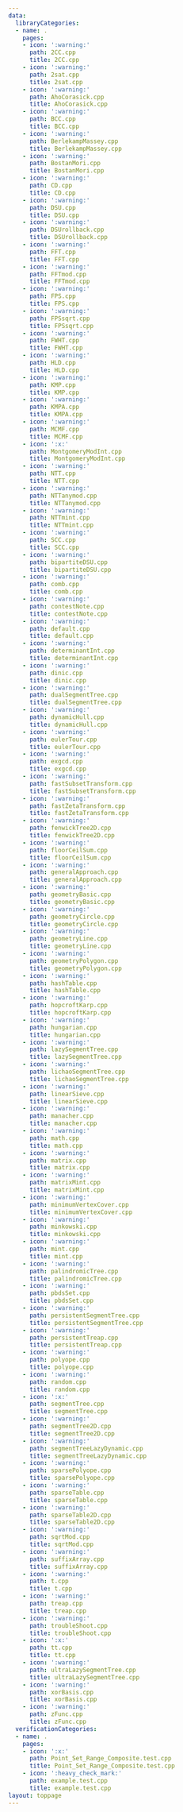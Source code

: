 ```yaml
---
data:
  libraryCategories:
  - name: .
    pages:
    - icon: ':warning:'
      path: 2CC.cpp
      title: 2CC.cpp
    - icon: ':warning:'
      path: 2sat.cpp
      title: 2sat.cpp
    - icon: ':warning:'
      path: AhoCorasick.cpp
      title: AhoCorasick.cpp
    - icon: ':warning:'
      path: BCC.cpp
      title: BCC.cpp
    - icon: ':warning:'
      path: BerlekampMassey.cpp
      title: BerlekampMassey.cpp
    - icon: ':warning:'
      path: BostanMori.cpp
      title: BostanMori.cpp
    - icon: ':warning:'
      path: CD.cpp
      title: CD.cpp
    - icon: ':warning:'
      path: DSU.cpp
      title: DSU.cpp
    - icon: ':warning:'
      path: DSUrollback.cpp
      title: DSUrollback.cpp
    - icon: ':warning:'
      path: FFT.cpp
      title: FFT.cpp
    - icon: ':warning:'
      path: FFTmod.cpp
      title: FFTmod.cpp
    - icon: ':warning:'
      path: FPS.cpp
      title: FPS.cpp
    - icon: ':warning:'
      path: FPSsqrt.cpp
      title: FPSsqrt.cpp
    - icon: ':warning:'
      path: FWHT.cpp
      title: FWHT.cpp
    - icon: ':warning:'
      path: HLD.cpp
      title: HLD.cpp
    - icon: ':warning:'
      path: KMP.cpp
      title: KMP.cpp
    - icon: ':warning:'
      path: KMPA.cpp
      title: KMPA.cpp
    - icon: ':warning:'
      path: MCMF.cpp
      title: MCMF.cpp
    - icon: ':x:'
      path: MontgomeryModInt.cpp
      title: MontgomeryModInt.cpp
    - icon: ':warning:'
      path: NTT.cpp
      title: NTT.cpp
    - icon: ':warning:'
      path: NTTanymod.cpp
      title: NTTanymod.cpp
    - icon: ':warning:'
      path: NTTmint.cpp
      title: NTTmint.cpp
    - icon: ':warning:'
      path: SCC.cpp
      title: SCC.cpp
    - icon: ':warning:'
      path: bipartiteDSU.cpp
      title: bipartiteDSU.cpp
    - icon: ':warning:'
      path: comb.cpp
      title: comb.cpp
    - icon: ':warning:'
      path: contestNote.cpp
      title: contestNote.cpp
    - icon: ':warning:'
      path: default.cpp
      title: default.cpp
    - icon: ':warning:'
      path: determinantInt.cpp
      title: determinantInt.cpp
    - icon: ':warning:'
      path: dinic.cpp
      title: dinic.cpp
    - icon: ':warning:'
      path: dualSegmentTree.cpp
      title: dualSegmentTree.cpp
    - icon: ':warning:'
      path: dynamicHull.cpp
      title: dynamicHull.cpp
    - icon: ':warning:'
      path: eulerTour.cpp
      title: eulerTour.cpp
    - icon: ':warning:'
      path: exgcd.cpp
      title: exgcd.cpp
    - icon: ':warning:'
      path: fastSubsetTransform.cpp
      title: fastSubsetTransform.cpp
    - icon: ':warning:'
      path: fastZetaTransform.cpp
      title: fastZetaTransform.cpp
    - icon: ':warning:'
      path: fenwickTree2D.cpp
      title: fenwickTree2D.cpp
    - icon: ':warning:'
      path: floorCeilSum.cpp
      title: floorCeilSum.cpp
    - icon: ':warning:'
      path: generalApproach.cpp
      title: generalApproach.cpp
    - icon: ':warning:'
      path: geometryBasic.cpp
      title: geometryBasic.cpp
    - icon: ':warning:'
      path: geometryCircle.cpp
      title: geometryCircle.cpp
    - icon: ':warning:'
      path: geometryLine.cpp
      title: geometryLine.cpp
    - icon: ':warning:'
      path: geometryPolygon.cpp
      title: geometryPolygon.cpp
    - icon: ':warning:'
      path: hashTable.cpp
      title: hashTable.cpp
    - icon: ':warning:'
      path: hopcroftKarp.cpp
      title: hopcroftKarp.cpp
    - icon: ':warning:'
      path: hungarian.cpp
      title: hungarian.cpp
    - icon: ':warning:'
      path: lazySegmentTree.cpp
      title: lazySegmentTree.cpp
    - icon: ':warning:'
      path: lichaoSegmentTree.cpp
      title: lichaoSegmentTree.cpp
    - icon: ':warning:'
      path: linearSieve.cpp
      title: linearSieve.cpp
    - icon: ':warning:'
      path: manacher.cpp
      title: manacher.cpp
    - icon: ':warning:'
      path: math.cpp
      title: math.cpp
    - icon: ':warning:'
      path: matrix.cpp
      title: matrix.cpp
    - icon: ':warning:'
      path: matrixMint.cpp
      title: matrixMint.cpp
    - icon: ':warning:'
      path: minimumVertexCover.cpp
      title: minimumVertexCover.cpp
    - icon: ':warning:'
      path: minkowski.cpp
      title: minkowski.cpp
    - icon: ':warning:'
      path: mint.cpp
      title: mint.cpp
    - icon: ':warning:'
      path: palindromicTree.cpp
      title: palindromicTree.cpp
    - icon: ':warning:'
      path: pbdsSet.cpp
      title: pbdsSet.cpp
    - icon: ':warning:'
      path: persistentSegmentTree.cpp
      title: persistentSegmentTree.cpp
    - icon: ':warning:'
      path: persistentTreap.cpp
      title: persistentTreap.cpp
    - icon: ':warning:'
      path: polyope.cpp
      title: polyope.cpp
    - icon: ':warning:'
      path: random.cpp
      title: random.cpp
    - icon: ':x:'
      path: segmentTree.cpp
      title: segmentTree.cpp
    - icon: ':warning:'
      path: segmentTree2D.cpp
      title: segmentTree2D.cpp
    - icon: ':warning:'
      path: segmentTreeLazyDynamic.cpp
      title: segmentTreeLazyDynamic.cpp
    - icon: ':warning:'
      path: sparsePolyope.cpp
      title: sparsePolyope.cpp
    - icon: ':warning:'
      path: sparseTable.cpp
      title: sparseTable.cpp
    - icon: ':warning:'
      path: sparseTable2D.cpp
      title: sparseTable2D.cpp
    - icon: ':warning:'
      path: sqrtMod.cpp
      title: sqrtMod.cpp
    - icon: ':warning:'
      path: suffixArray.cpp
      title: suffixArray.cpp
    - icon: ':warning:'
      path: t.cpp
      title: t.cpp
    - icon: ':warning:'
      path: treap.cpp
      title: treap.cpp
    - icon: ':warning:'
      path: troubleShoot.cpp
      title: troubleShoot.cpp
    - icon: ':x:'
      path: tt.cpp
      title: tt.cpp
    - icon: ':warning:'
      path: ultraLazySegmentTree.cpp
      title: ultraLazySegmentTree.cpp
    - icon: ':warning:'
      path: xorBasis.cpp
      title: xorBasis.cpp
    - icon: ':warning:'
      path: zFunc.cpp
      title: zFunc.cpp
  verificationCategories:
  - name: .
    pages:
    - icon: ':x:'
      path: Point_Set_Range_Composite.test.cpp
      title: Point_Set_Range_Composite.test.cpp
    - icon: ':heavy_check_mark:'
      path: example.test.cpp
      title: example.test.cpp
layout: toppage
---
```

